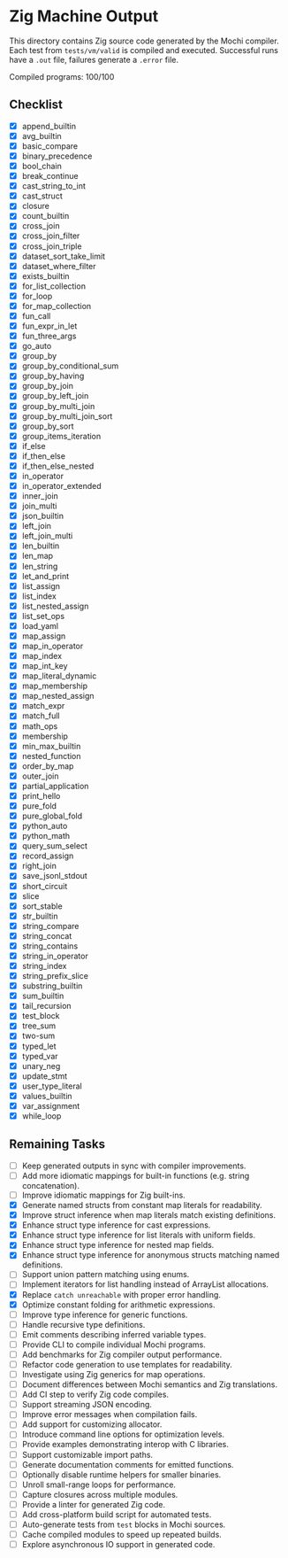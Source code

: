 # Zig Machine Output

This directory contains Zig source code generated by the Mochi compiler. Each test from `tests/vm/valid` is compiled and executed. Successful runs have a `.out` file, failures generate a `.error` file.

Compiled programs: 100/100

## Checklist
- [x] append_builtin
- [x] avg_builtin
- [x] basic_compare
- [x] binary_precedence
- [x] bool_chain
- [x] break_continue
- [x] cast_string_to_int
- [x] cast_struct
- [x] closure
- [x] count_builtin
- [x] cross_join
- [x] cross_join_filter
- [x] cross_join_triple
- [x] dataset_sort_take_limit
- [x] dataset_where_filter
- [x] exists_builtin
- [x] for_list_collection
- [x] for_loop
- [x] for_map_collection
- [x] fun_call
- [x] fun_expr_in_let
- [x] fun_three_args
- [x] go_auto
- [x] group_by
- [x] group_by_conditional_sum
- [x] group_by_having
- [x] group_by_join
- [x] group_by_left_join
- [x] group_by_multi_join
- [x] group_by_multi_join_sort
- [x] group_by_sort
- [x] group_items_iteration
- [x] if_else
- [x] if_then_else
- [x] if_then_else_nested
- [x] in_operator
- [x] in_operator_extended
- [x] inner_join
- [x] join_multi
- [x] json_builtin
- [x] left_join
- [x] left_join_multi
- [x] len_builtin
- [x] len_map
- [x] len_string
- [x] let_and_print
- [x] list_assign
- [x] list_index
- [x] list_nested_assign
- [x] list_set_ops
- [x] load_yaml
- [x] map_assign
- [x] map_in_operator
- [x] map_index
- [x] map_int_key
- [x] map_literal_dynamic
- [x] map_membership
- [x] map_nested_assign
- [x] match_expr
- [x] match_full
- [x] math_ops
- [x] membership
- [x] min_max_builtin
- [x] nested_function
- [x] order_by_map
- [x] outer_join
- [x] partial_application
- [x] print_hello
- [x] pure_fold
- [x] pure_global_fold
- [x] python_auto
- [x] python_math
- [x] query_sum_select
- [x] record_assign
- [x] right_join
- [x] save_jsonl_stdout
- [x] short_circuit
- [x] slice
- [x] sort_stable
- [x] str_builtin
- [x] string_compare
- [x] string_concat
- [x] string_contains
- [x] string_in_operator
- [x] string_index
- [x] string_prefix_slice
- [x] substring_builtin
- [x] sum_builtin
- [x] tail_recursion
- [x] test_block
- [x] tree_sum
- [x] two-sum
- [x] typed_let
- [x] typed_var
- [x] unary_neg
- [x] update_stmt
- [x] user_type_literal
- [x] values_builtin
- [x] var_assignment
- [x] while_loop

## Remaining Tasks

- [ ] Keep generated outputs in sync with compiler improvements.
- [ ] Add more idiomatic mappings for built-in functions (e.g. string concatenation).
- [ ] Improve idiomatic mappings for Zig built-ins.
- [x] Generate named structs from constant map literals for readability.
- [x] Improve struct inference when map literals match existing definitions.
- [x] Enhance struct type inference for cast expressions.
- [x] Enhance struct type inference for list literals with uniform fields.
- [x] Enhance struct type inference for nested map fields.
- [x] Enhance struct type inference for anonymous structs matching named definitions.
- [ ] Support union pattern matching using enums.
- [ ] Implement iterators for list handling instead of ArrayList allocations.
- [x] Replace `catch unreachable` with proper error handling.
- [x] Optimize constant folding for arithmetic expressions.
- [ ] Improve type inference for generic functions.
- [ ] Handle recursive type definitions.
- [ ] Emit comments describing inferred variable types.
- [ ] Provide CLI to compile individual Mochi programs.
- [ ] Add benchmarks for Zig compiler output performance.
- [ ] Refactor code generation to use templates for readability.
- [ ] Investigate using Zig generics for map operations.
- [ ] Document differences between Mochi semantics and Zig translations.
- [ ] Add CI step to verify Zig code compiles.
- [ ] Support streaming JSON encoding.
- [ ] Improve error messages when compilation fails.
- [ ] Add support for customizing allocator.
- [ ] Introduce command line options for optimization levels.
- [ ] Provide examples demonstrating interop with C libraries.
- [ ] Support customizable import paths.
- [ ] Generate documentation comments for emitted functions.
- [ ] Optionally disable runtime helpers for smaller binaries.
- [ ] Unroll small-range loops for performance.
- [ ] Capture closures across multiple modules.
- [ ] Provide a linter for generated Zig code.
- [ ] Add cross-platform build script for automated tests.
- [ ] Auto-generate tests from `test` blocks in Mochi sources.
- [ ] Cache compiled modules to speed up repeated builds.
- [ ] Explore asynchronous IO support in generated code.
